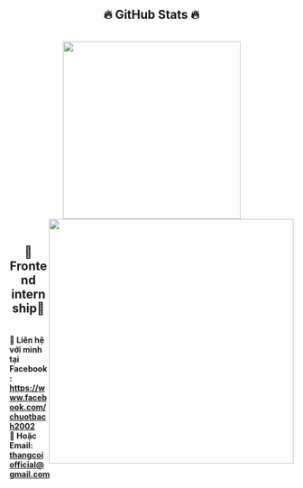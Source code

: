 <h2 align="center">🔥 GitHub Stats 🔥</h2>
<!-- https://github.com/anuraghazra/github-readme-stats -->
<br>
<div align=center>
  <a href="https://github.com/whitemousess?tab=repositories" title="whitemousess">
    <img width="315" align="center" src="https://github-readme-stats.vercel.app/api/top-langs/?username=whitemousess&hide=c%23,powershell,Mathematica,Ruby,Objective-C,Objective-C%2b%2b,Cuda&title_color=61dafb&text_color=ffffff&icon_color=61dafb&bg_color=20232a&langs_count=8&layout=compact&border_color=61dafb&hide_border=true" />
  </a>
  <a href="https://github.com/whitemousess?tab=repositories" title="whitemousess">
    <img align="right" width="434" src="https://github-readme-stats.vercel.app/api?username=whitemousess&show_icons=true&theme=react&border_color=61dafb&hide_border=true" />
  </a>
</div>
<br>
<h2 align="center">📖 Frontend internship📖</h2>
  <br>
  <strong>🔗 Liên hệ với mình tại Facebook: <a href="https://www.facebook.com/chuotbach2002" target="_blank">https://www.facebook.com/chuotbach2002</a></strong>
  <br>
  <strong>📧 Hoặc Email: <a href="mailto:thangcoiofficial@gmail.com" target="_top">thangcoiofficial@gmail.com</a></strong>
</p>


